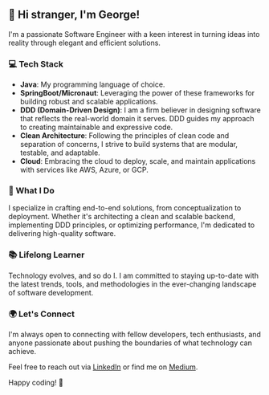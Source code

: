 ## 👋 Hi stranger, I'm George!

I'm a passionate Software Engineer with a keen interest in turning ideas into reality through elegant and efficient solutions.

### 💻 Tech Stack

- **Java**: My programming language of choice.
- **SpringBoot/Micronaut**: Leveraging the power of these frameworks for building robust and scalable applications.
- **DDD (Domain-Driven Design)**: I am a firm believer in designing software that reflects the real-world domain it serves. DDD guides my approach to creating maintainable and expressive code.
- **Clean Architecture**: Following the principles of clean code and separation of concerns, I strive to build systems that are modular, testable, and adaptable.
- **Cloud**: Embracing the cloud to deploy, scale, and maintain applications with services like AWS, Azure, or GCP.

### 🚀 What I Do

I specialize in crafting end-to-end solutions, from conceptualization to deployment. Whether it's architecting a clean and scalable backend, implementing DDD principles, or optimizing performance, I'm dedicated to delivering high-quality software.

### 📚 Lifelong Learner

Technology evolves, and so do I. I am committed to staying up-to-date with the latest trends, tools, and methodologies in the ever-changing landscape of software development.

### 🌍 Let's Connect

I'm always open to connecting with fellow developers, tech enthusiasts, and anyone passionate about pushing the boundaries of what technology can achieve.

Feel free to reach out via [LinkedIn](https://www.linkedin.com/in/george-berar-b62a45105/) or find me on [Medium](https://medium.com/@georgeberar).

Happy coding! 🚀
